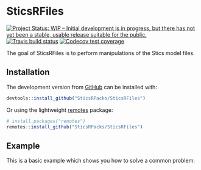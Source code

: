 
<!-- README.md is generated from README.Rmd. Please edit that file -->

# SticsRFiles

<!-- badges: start -->

[![Project Status: WIP – Initial development is in progress, but there
has not yet been a stable, usable release suitable for the
public.](https://www.repostatus.org/badges/latest/wip.svg)](https://www.repostatus.org/#wip)
[![Travis build
status](https://travis-ci.org/SticsRPacks/SticsRFiles.svg?branch=master)](https://travis-ci.org/SticsRPacks/SticsRFiles)
[![Codecov test
coverage](https://codecov.io/gh/SticsRPacks/SticsRFiles/branch/master/graph/badge.svg)](https://codecov.io/gh/SticsRPacks/SticsRFiles?branch=master)
<!-- badges: end -->

The goal of SticsRFiles is to perform manipulations of the Stics model
files.

## Installation

The development version from [GitHub](https://github.com/) can be
installed with:

``` r
devtools::install_github("SticsRPacks/SticsRFiles")
```

Or using the lightweight
[remotes](https://github.com/r-lib/remotes#readme) package:

``` r
# install.packages("remotes")
remotes::install_github("SticsRPacks/SticsRFiles")
```

## Example

This is a basic example which shows you how to solve a common problem:
